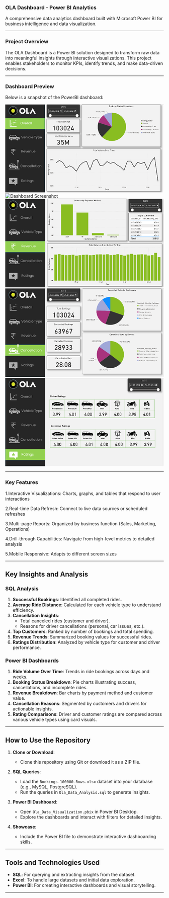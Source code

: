 ### OLA Dashboard - Power BI Analytics

A comprehensive data analytics dashboard built with Microsoft Power BI for business intelligence and data visualization.

---

### Project Overview

The OLA Dashboard is a Power BI solution designed to transform raw data into meaningful insights through interactive visualizations. This project enables stakeholders to monitor KPIs, identify trends, and make data-driven decisions.

---

### Dashboard Preview

Below is a snapshot of the PowerBI dashboard:

![Dashboard Screenshot](Dashboard/Overall.png)
![Dashboard Screenshot](Dashboard/VehicleTypes.png)
![Dashboard Screenshot](Dashboard/Revenue.png)
![Dashboard Screenshot](Dashboard/Cancellation.png)
![Dashboard Screenshot](Dashboard/Ratings.png)

---

### Key Features

1.Interactive Visualizations: Charts, graphs, and tables that respond to user interactions

2.Real-time Data Refresh: Connect to live data sources or scheduled refreshes

3.Multi-page Reports: Organized by business function (Sales, Marketing, Operations)

4.Drill-through Capabilities: Navigate from high-level metrics to detailed analysis

5.Mobile Responsive: Adapts to different screen sizes

---

## Key Insights and Analysis

### SQL Analysis
1. **Successful Bookings**: Identified all completed rides.
2. **Average Ride Distance**: Calculated for each vehicle type to understand efficiency.
3. **Cancellation Insights**:
   - Total canceled rides (customer and driver).
   - Reasons for driver cancellations (personal, car issues, etc.).
4. **Top Customers**: Ranked by number of bookings and total spending.
5. **Revenue Trends**: Summarized booking values for successful rides.
6. **Ratings Distribution**: Analyzed by vehicle type for customer and driver performance.

### Power BI Dashboards
1. **Ride Volume Over Time**: Trends in ride bookings across days and weeks.
2. **Booking Status Breakdown**: Pie charts illustrating success, cancellations, and incomplete rides.
3. **Revenue Breakdown**: Bar charts by payment method and customer value.
4. **Cancellation Reasons**: Segmented by customers and drivers for actionable insights.
5. **Rating Comparisons**: Driver and customer ratings are compared across various vehicle types using card visuals.

---

## How to Use the Repository

1. **Clone or Download**:
   - Clone this repository using Git or download it as a ZIP file.

2. **SQL Queries**:
   - Load the `Bookings-100000-Rows.xlsx` dataset into your database (e.g., MySQL, PostgreSQL).
   - Run the queries in `Ola_Data_Analysis.sql` to generate insights.

3. **Power BI Dashboard**:
   - Open `Ola_Data_Visualization.pbix` in Power BI Desktop.
   - Explore the dashboards and interact with filters for detailed insights.

4. **Showcase**:
   - Include the Power BI file to demonstrate interactive dashboarding skills.

---

## Tools and Technologies Used
- **SQL**: For querying and extracting insights from the dataset.
- **Excel**: To handle large datasets and initial data exploration.
- **Power BI**: For creating interactive dashboards and visual storytelling.

---
